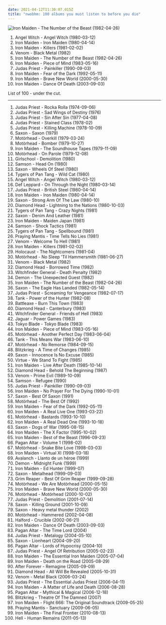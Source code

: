```yaml
---
date: 2021-04-12T11:30:07.015Z
title: "nwobhm: 100 albums you must listen to before you die"
---
```

![Iron Maiden - The Number of the Beast (1982-04-26)](https://img.discogs.com/Eqkgg2bf05VzfO8QewZ0xJGwY9M=/fit-in/400x398/filters:strip_icc():format(jpeg):mode_rgb():quality(90)/discogs-images/R-2765855-1300047081.jpeg.jpg "Iron Maiden - The Number of the Beast (1982-04-26)")
<ol class="albums">
<li data-cover="https://img.discogs.com/EpdrYBYUoWn3E-3yuXGitQX4BAU=/fit-in/600x594/filters:strip_icc():format(jpeg):mode_rgb():quality(90)/discogs-images/R-8489499-1516382649-7494.jpeg.jpg" data-tags="heavy metal, nwobhm" role="button">Angel Witch - Angel Witch (1980-03-12)</li>
<li data-cover="http://coverartarchive.org/release/25da813d-4dbd-32c0-aef0-307e790f0709/14971904162-500.jpg" data-tags="heavy metal" role="button">Iron Maiden - Iron Maiden (1980-04-14)</li>
<li data-cover="http://coverartarchive.org/release/91ddcf18-98af-4f73-890c-bfc44c1d91e2/10857350960-500.jpg" data-tags="heavy metal" role="button">Iron Maiden - Killers (1981-02-02)</li>
<li data-cover="http://coverartarchive.org/release/ce84f01d-696e-42ad-bdcd-d38ddbb61b25/24451282989-500.jpg" data-tags="black metal, speed metal" role="button">Venom - Black Metal (1982)</li>
<li data-cover="https://img.discogs.com/Eqkgg2bf05VzfO8QewZ0xJGwY9M=/fit-in/400x398/filters:strip_icc():format(jpeg):mode_rgb():quality(90)/discogs-images/R-2765855-1300047081.jpeg.jpg" data-tags="heavy metal" role="button">Iron Maiden - The Number of the Beast (1982-04-26)</li>
<li data-cover="http://coverartarchive.org/release/03f52642-f3b7-4cd8-abdd-10d445bc45cd/28091718961-500.jpg" data-tags="heavy metal" role="button">Iron Maiden - Piece of Mind (1983-05-16)</li>
<li data-cover="http://coverartarchive.org/release/7e9b0af2-5fba-4cfa-8258-23be6afe768d/18944199815-500.jpg" data-tags="heavy metal" role="button">Judas Priest - Painkiller (1990-09-03)</li>
<li data-cover="http://coverartarchive.org/release/b0b6f83c-8d1a-3e5f-aa26-e6c56324e393/10969475744-500.jpg" data-tags="heavy metal" role="button">Iron Maiden - Fear of the Dark (1992-05-11)</li>
<li data-cover="http://coverartarchive.org/release/f64e95fb-5e84-42c7-90e6-6cad939d8eec/3309838336-500.jpg" data-tags="heavy metal" role="button">Iron Maiden - Brave New World (2000-05-30)</li>
<li data-cover="http://coverartarchive.org/release/3c1e204d-5753-4a12-9a27-f6cd70f296a1/15064785894-500.jpg" data-tags="heavy metal" role="button">Iron Maiden - Dance Of Death (2003-09-03)</li>
</ol>
List of 100 - under the cut.
<!-- more -->

_________________

<ol class="albums">
<li data-cover="https://img.discogs.com/t-R_o8q9EP-Xf87sGf7VwhhXUws=/fit-in/600x528/filters:strip_icc():format(jpeg):mode_rgb():quality(90)/discogs-images/R-14401930-1573793996-9800.jpeg.jpg" data-tags="hard rock, heavy metal" role="button">
Judas Priest - Rocka Rolla (1974-09-06)
</li>
<li data-cover="http://coverartarchive.org/release/1ccb2f7c-7a5c-45dc-a326-ccc4566fe4af/20186498058-500.jpg" data-tags="heavy metal" role="button">
Judas Priest - Sad Wings of Destiny (1976)
</li>
<li data-cover="http://coverartarchive.org/release/70d945e7-701e-472c-9fd9-1d8cf15d541d/20928008082-500.jpg" data-tags="heavy metal" role="button">
Judas Priest - Sin After Sin (1977-04-08)
</li>
<li data-cover="http://coverartarchive.org/release/793417fc-2cc7-4097-9357-13ee79cc2aad/21457555311-500.jpg" data-tags="heavy metal" role="button">
Judas Priest - Stained Class (1978-02)
</li>
<li data-cover="https://img.discogs.com/-8m7hb4KDHZTJFkzaW1feTNCa0Y=/fit-in/600x589/filters:strip_icc():format(jpeg):mode_rgb():quality(90)/discogs-images/R-6328604-1416592913-6842.jpeg.jpg" data-tags="heavy metal" role="button">
Judas Priest - Killing Machine (1978-10-09)
</li>
<li data-cover="http://coverartarchive.org/release/78470816-ff69-4921-a6c8-4747e08d8841/14032114913-500.jpg" data-tags="heavy metal" role="button">
Saxon - Saxon (1979)
</li>
<li data-cover="http://coverartarchive.org/release/a7b33578-a44a-47e8-bcb8-e1ba8eb848fc/9157237778-500.jpg" data-tags="heavy metal" role="button">
Motörhead - Overkill (1979-03-24)
</li>
<li data-cover="http://coverartarchive.org/release/830f13f4-f5e6-4d7b-b7a9-b3debda38cfb/27058390844-500.jpg" data-tags="heavy metal" role="button">
Motörhead - Bomber (1979-10-27)
</li>
<li data-cover="https://img.discogs.com/Eqkgg2bf05VzfO8QewZ0xJGwY9M=/fit-in/400x398/filters:strip_icc():format(jpeg):mode_rgb():quality(90)/discogs-images/R-2765855-1300047081.jpeg.jpg" data-tags="heavy metal, nwobhm" role="button">
Iron Maiden - The Soundhouse Tapes (1979-11-09)
</li>
<li data-cover="http://coverartarchive.org/release/b87958f4-f095-414f-a379-966af3b27fe1/15340907007-500.jpg" data-tags="hard rock, rock n roll, heavy metal" role="button">
Motörhead - On Parole (1979-12-08)
</li>
<li data-cover="http://coverartarchive.org/release/ae14e931-de21-4fc7-b54f-a5cef99d6879/15499840344-500.jpg" data-tags="heavy metal" role="button">
Girlschool - Demolition (1980)
</li>
<li data-cover="https://img.discogs.com/fIcPW0Cg38xIgi0sxHZ-tcNyJ_Q=/fit-in/500x499/filters:strip_icc():format(jpeg):mode_rgb():quality(90)/discogs-images/R-2715961-1320687683.jpeg.jpg" data-tags="nwobhm" role="button">
Samson - Head On (1980)
</li>
<li data-cover="https://img.discogs.com/2MysyNan0n2xUH3_KwOLfTqVZdU=/fit-in/600x580/filters:strip_icc():format(jpeg):mode_rgb():quality(90)/discogs-images/R-8382253-1463599309-2274.jpeg.jpg" data-tags="heavy metal" role="button">
Saxon - Wheels Of Steel (1980)
</li>
<li data-cover="http://coverartarchive.org/release/b2db8cbe-f54d-4d75-aa95-4ae779a63a62/15021948453-500.jpg" data-tags="heavy metal, nwobhm" role="button">
Tygers of Pan Tang - Wild Cat (1980)
</li>
<li data-cover="https://img.discogs.com/EpdrYBYUoWn3E-3yuXGitQX4BAU=/fit-in/600x594/filters:strip_icc():format(jpeg):mode_rgb():quality(90)/discogs-images/R-8489499-1516382649-7494.jpeg.jpg" data-tags="heavy metal, nwobhm" role="button">
Angel Witch - Angel Witch (1980-03-12)
</li>
<li data-cover="http://coverartarchive.org/release/55be2c0c-6d58-4922-a3c1-585330ecbfa1/12611262427-500.jpg" data-tags="hard rock, heavy metal" role="button">
Def Leppard - On Through the Night (1980-03-14)
</li>
<li data-cover="http://coverartarchive.org/release/852839c9-50ae-4d7b-87a7-28f5f982fd98/10045815691-500.jpg" data-tags="heavy metal" role="button">
Judas Priest - British Steel (1980-04-14)
</li>
<li data-cover="http://coverartarchive.org/release/25da813d-4dbd-32c0-aef0-307e790f0709/14971904162-500.jpg" data-tags="heavy metal" role="button">
Iron Maiden - Iron Maiden (1980-04-14)
</li>
<li data-cover="https://img.discogs.com/fckswMbAUAJoOnkNHwU3bz1LCHQ=/fit-in/320x319/filters:strip_icc():format(jpeg):mode_rgb():quality(90)/discogs-images/R-1548942-1227624366.jpeg.jpg" data-tags="heavy metal" role="button">
Saxon - Strong Arm Of The Law (1980-10)
</li>
<li data-cover="http://coverartarchive.org/release/44b32648-a2c3-4f70-acab-d3bcda56e0c9/15663881123-500.jpg" data-tags="heavy metal" role="button">
Diamond Head - Lightning to the Nations (1980-10-03)
</li>
<li data-cover="https://img.discogs.com/cIWhjHUOQI2pf6cyJaVOd4aEs08=/fit-in/480x460/filters:strip_icc():format(jpeg):mode_rgb():quality(90)/discogs-images/R-4317249-1375258316-6479.jpeg.jpg" data-tags="heavy metal, nwobhm" role="button">
Tygers of Pan Tang - Crazy Nights (1981)
</li>
<li data-cover="http://coverartarchive.org/release/77544bd2-f263-473c-b302-1ed36ec2c138/11590284536-500.jpg" data-tags="heavy metal" role="button">
Saxon - Denim And Leather (1981)
</li>
<li data-cover="https://img.discogs.com/Eqkgg2bf05VzfO8QewZ0xJGwY9M=/fit-in/400x398/filters:strip_icc():format(jpeg):mode_rgb():quality(90)/discogs-images/R-2765855-1300047081.jpeg.jpg" data-tags="heavy metal, live" role="button">
Iron Maiden - Maiden Japan (1981)
</li>
<li data-cover="http://coverartarchive.org/release/e21413d7-a38e-4614-a1ed-0dc7306d06dc/12432668802-500.jpg" data-tags="heavy metal, nwobhm" role="button">
Samson - Shock Tactics (1981)
</li>
<li data-cover="http://coverartarchive.org/release/d422bb5f-9869-3cf6-93f3-f9c0176caf47/25177133890-500.jpg" data-tags="heavy metal" role="button">
Tygers of Pan Tang - Spellbound (1981)
</li>
<li data-cover="http://coverartarchive.org/release/9391ec2c-8a7d-45cf-b61d-fc5a1c22a456/15156577083-500.jpg" data-tags="nwobhm, heavy metal" role="button">
Praying Mantis - Time Tells No Lies (1981)
</li>
<li data-cover="https://img.discogs.com/ExoDgcltmEJ1RKQvzCGW1nPBgmU=/fit-in/600x594/filters:strip_icc():format(jpeg):mode_rgb():quality(90)/discogs-images/R-2215401-1394312962-6379.jpeg.jpg" data-tags="black metal, heavy metal, thrash metal" role="button">
Venom - Welcome To Hell (1981)
</li>
<li data-cover="http://coverartarchive.org/release/91ddcf18-98af-4f73-890c-bfc44c1d91e2/10857350960-500.jpg" data-tags="heavy metal" role="button">
Iron Maiden - Killers (1981-02-02)
</li>
<li data-cover="https://img.discogs.com/VB7E5VJWIMgkEAi8ob2TFbX6lgM=/fit-in/600x600/filters:strip_icc():format(jpeg):mode_rgb():quality(90)/discogs-images/R-12449583-1535935033-2730.jpeg.jpg" data-tags="heavy metal, nwobhm" role="button">
Holocaust - The Nightcomers (1981-04)
</li>
<li data-cover="http://coverartarchive.org/release/33f2c375-cf2d-491b-ac74-3ae83abbfaab/27092094951-500.jpg" data-tags="heavy metal, hard rock" role="button">
Motörhead - No Sleep 'Til Hammersmith (1981-06-27)
</li>
<li data-cover="http://coverartarchive.org/release/ce84f01d-696e-42ad-bdcd-d38ddbb61b25/24451282989-500.jpg" data-tags="black metal, speed metal" role="button">
Venom - Black Metal (1982)
</li>
<li data-cover="http://coverartarchive.org/release/6d539890-c5ac-4982-a33c-fca1eee55bb6/25168586469-500.jpg" data-tags="heavy metal" role="button">
Diamond Head - Borrowed Time (1982)
</li>
<li data-cover="https://img.discogs.com/y1d0ZG1tAT9gOeNXxd9aBvZqjMo=/fit-in/600x638/filters:strip_icc():format(jpeg):mode_rgb():quality(90)/discogs-images/R-1083860-1515768255-3246.jpeg.jpg" data-tags="doom metal, nwobhm" role="button">
Witchfinder General - Death Penalty (1982)
</li>
<li data-cover="https://via.placeholder.com/450" data-tags="nwobhm" role="button">
Demon - The Unexpected Guest (1982)
</li>
<li data-cover="https://img.discogs.com/Eqkgg2bf05VzfO8QewZ0xJGwY9M=/fit-in/400x398/filters:strip_icc():format(jpeg):mode_rgb():quality(90)/discogs-images/R-2765855-1300047081.jpeg.jpg" data-tags="heavy metal" role="button">
Iron Maiden - The Number of the Beast (1982-04-26)
</li>
<li data-cover="https://img.discogs.com/XqqFjOsYtI5e5Ya61Au_4XuAhro=/fit-in/160x160/filters:strip_icc():format(jpeg):mode_rgb():quality(90)/discogs-images/R-4376608-1363256785-9647.jpeg.jpg" data-tags="heavy metal" role="button">
Saxon - The Eagle Has Landed (1982-05-14)
</li>
<li data-cover="http://coverartarchive.org/release/9db90c69-283e-319a-9d40-c0247a36afe3/5848338168-500.jpg" data-tags="heavy metal" role="button">
Judas Priest - Screaming for Vengeance (1982-07-17)
</li>
<li data-cover="https://img.discogs.com/Q1aur_UsZXWlbzuOctZbhdLQeP8=/fit-in/600x598/filters:strip_icc():format(jpeg):mode_rgb():quality(90)/discogs-images/R-1424444-1617030705-8681.jpeg.jpg" data-tags="nwobhm, heavy metal" role="button">
Tank - Power of the Hunter (1982-08)
</li>
<li data-cover="https://img.discogs.com/ggNs22wvZl9f0-bM0otse-2rByM=/fit-in/600x576/filters:strip_icc():format(jpeg):mode_rgb():quality(90)/discogs-images/R-2598656-1536996901-9763.jpeg.jpg" data-tags="nwobhm" role="button">
Battleaxe - Burn This Town (1983)
</li>
<li data-cover="https://img.discogs.com/JahkqutHVc84RINBNVslLzSEuPE=/fit-in/498x472/filters:strip_icc():format(jpeg):mode_rgb():quality(90)/discogs-images/R-1315787-1209041147.jpeg.jpg" data-tags="heavy metal, nwobhm" role="button">
Diamond Head - Canterbury (1983)
</li>
<li data-cover="http://coverartarchive.org/release/2f308b5b-e896-3d7d-a6e0-c2a0673449af/5059341383-500.jpg" data-tags="heavy metal, doom metal, nwobhm" role="button">
Witchfinder General - Friends of Hell (1983)
</li>
<li data-cover="https://img.discogs.com/SlIh-7VObDaCWtimc4y5nDDJ3P4=/fit-in/600x600/filters:strip_icc():format(jpeg):mode_rgb():quality(90)/discogs-images/R-1677798-1472831782-8796.jpeg.jpg" data-tags="nwobhm" role="button">
Jaguar - Power Games (1983)
</li>
<li data-cover="http://coverartarchive.org/release/1c3b068e-71b4-489a-af59-27353451cac6/25880509021-500.jpg" data-tags="heavy metal, nwobhm, new wave of british heavy metal" role="button">
Tokyo Blade - Tokyo Blade (1983)
</li>
<li data-cover="http://coverartarchive.org/release/03f52642-f3b7-4cd8-abdd-10d445bc45cd/28091718961-500.jpg" data-tags="heavy metal" role="button">
Iron Maiden - Piece of Mind (1983-05-16)
</li>
<li data-cover="https://img.discogs.com/Avm1x5sUs88zj8mRg-mpIh8RXEg=/fit-in/600x600/filters:strip_icc():format(jpeg):mode_rgb():quality(90)/discogs-images/R-1522576-1601943632-3332.jpeg.jpg" data-tags="heavy metal" role="button">
Motörhead - Another Perfect Day (1983-06-04)
</li>
<li data-cover="https://img.discogs.com/gWi-EOrwEhTvNxUjKRxjZlAgMPY=/fit-in/600x792/filters:strip_icc():format(jpeg):mode_rgb():quality(90)/discogs-images/R-15726124-1596651510-5948.jpeg.jpg" data-tags="nwobhm, heavy metal" role="button">
Tank - This Means War (1983-06-10)
</li>
<li data-cover="http://coverartarchive.org/release/ac4f4ff5-e94d-48b2-a99d-33ee251c2c34/9516015595-500.jpg" data-tags="heavy metal" role="button">
Motörhead - No Remorse (1984-09-15)
</li>
<li data-cover="https://img.discogs.com/QI7-Eo3UVufWLGdIM3tLBfaOvmE=/fit-in/600x600/filters:strip_icc():format(jpeg):mode_rgb():quality(90)/discogs-images/R-996406-1534803758-7147.jpeg.jpg" data-tags="heavy metal, nwobhm" role="button">
Blitzkrieg - A Time of Changes (1985)
</li>
<li data-cover="http://coverartarchive.org/release/effc3251-6e48-4fa7-8083-5c8275e6b063/14032149311-500.jpg" data-tags="heavy metal" role="button">
Saxon - Innocence Is No Excuse (1985)
</li>
<li data-cover="http://coverartarchive.org/release/c57083d2-2072-465b-b020-1d0c75dc859a/4957524173-500.jpg" data-tags="heavy metal, nwobhm" role="button">
Virtue - We Stand To Fight (1985)
</li>
<li data-cover="http://coverartarchive.org/release/12aea57d-ab05-3bc2-8e05-e57230e1e2c9/13275371966-500.jpg" data-tags="heavy metal" role="button">
Iron Maiden - Live After Death (1985-10-14)
</li>
<li data-cover="http://coverartarchive.org/release/cec02646-2fbe-452c-abc7-53d1cf9d5f0d/9500420141-500.jpg" data-tags="megadeth" role="button">
Diamond Head - Behold The Beginning (1987)
</li>
<li data-cover="https://img.discogs.com/D5vcjh0ggmZetkZtS-UT_9NU8NQ=/fit-in/388x600/filters:strip_icc():format(jpeg):mode_rgb():quality(90)/discogs-images/R-3440001-1330453101.jpeg.jpg" data-tags="speed metal, thrash metal, black metal, heavy metal" role="button">
Venom - Prime Evil (1989-10-09)
</li>
<li data-cover="https://img.discogs.com/W4SXdHkyI_ooalHD4W0TF_wgcMg=/fit-in/600x594/filters:strip_icc():format(jpeg):mode_rgb():quality(90)/discogs-images/R-2871457-1583982921-1867.jpeg.jpg" data-tags="heavy metal" role="button">
Samson - Refugee (1990)
</li>
<li data-cover="http://coverartarchive.org/release/7e9b0af2-5fba-4cfa-8258-23be6afe768d/18944199815-500.jpg" data-tags="heavy metal" role="button">
Judas Priest - Painkiller (1990-09-03)
</li>
<li data-cover="http://coverartarchive.org/release/77ac07fc-c17a-4ab6-bddc-88d352b681d3/7847685484-500.jpg" data-tags="heavy metal" role="button">
Iron Maiden - No Prayer For The Dying (1990-10-01)
</li>
<li data-cover="http://coverartarchive.org/release/8737f15d-5b6c-4896-829a-68462347f67a/12068773876-500.jpg" data-tags="heavy metal, metal, hard rock" role="button">
Saxon - Best Of Saxon (1991)
</li>
<li data-cover="http://coverartarchive.org/release/e4e8452d-aec9-471a-951d-f2734a94a362/27100780266-500.jpg" data-tags="heavy metal" role="button">
Motörhead - The Best Of (1992)
</li>
<li data-cover="http://coverartarchive.org/release/b0b6f83c-8d1a-3e5f-aa26-e6c56324e393/10969475744-500.jpg" data-tags="heavy metal" role="button">
Iron Maiden - Fear of the Dark (1992-05-11)
</li>
<li data-cover="http://coverartarchive.org/release/96a46749-75aa-4e3d-8e88-b21e50ccaf9e/7123340553-500.jpg" data-tags="heavy metal" role="button">
Iron Maiden - A Real Live One (1993-03-22)
</li>
<li data-cover="http://coverartarchive.org/release/e527e46c-f68b-4d36-8f61-15dd6a94cdc5/15341538872-500.jpg" data-tags="heavy metal, hard rock" role="button">
Motörhead - Bastards (1993-10-10)
</li>
<li data-cover="http://coverartarchive.org/release/9d38b44d-255f-4aec-a54a-105e4627a4dd/4184153545-500.jpg" data-tags="heavy metal" role="button">
Iron Maiden - A Real Dead One (1993-10-18)
</li>
<li data-cover="https://img.discogs.com/BREox8eOUEfsGDWCUf83zgZgXIc=/fit-in/600x518/filters:strip_icc():format(jpeg):mode_rgb():quality(90)/discogs-images/R-7584555-1444563320-9593.jpeg.jpg" data-tags="heavy metal" role="button">
Saxon - Dogs of War (1995-08-15)
</li>
<li data-cover="http://coverartarchive.org/release/51bbbc28-4da7-4dd4-9d0c-58d3f179e070/5159700071-500.jpg" data-tags="heavy metal" role="button">
Iron Maiden - The X Factor (1995-10-02)
</li>
<li data-cover="http://coverartarchive.org/release/0235b824-f285-4f24-819d-e1ebdb686847/10879471570-500.jpg" data-tags="heavy metal" role="button">
Iron Maiden - Best of the Beast (1996-09-23)
</li>
<li data-cover="https://img.discogs.com/TH5Sp0OEqWvRHVJCfwPmto_xQ7k=/fit-in/300x300/filters:strip_icc():format(jpeg):mode_rgb():quality(90)/discogs-images/R-1318528-1209241283.jpeg.jpg" data-tags="doom metal" role="button">
Pagan Altar - Volume 1 (1998-02)
</li>
<li data-cover="http://coverartarchive.org/release/da2b642f-e1e9-3fb1-8d31-e067204b2351/15341628025-500.jpg" data-tags="heavy metal" role="button">
Motörhead - Snake Bite Love (1998-03-03)
</li>
<li data-cover="https://img.discogs.com/Eqkgg2bf05VzfO8QewZ0xJGwY9M=/fit-in/400x398/filters:strip_icc():format(jpeg):mode_rgb():quality(90)/discogs-images/R-2765855-1300047081.jpeg.jpg" data-tags="heavy metal" role="button">
Iron Maiden - Virtual XI (1998-03-18)
</li>
<li data-cover="http://coverartarchive.org/release/d4e18f8d-d6b9-4053-8b0e-eb78b38cbd0e/19510559380-500.jpg" data-tags="heavy metal, spanish metal" role="button">
Avalanch - Llanto de un héroe (1999)
</li>
<li data-cover="http://coverartarchive.org/release/0ac7deec-5c97-4995-a763-26a20b860394/27867007413-500.jpg" data-tags="ms-echo-a-favourite-album" role="button">
Demon - Midnight Funk (1999)
</li>
<li data-cover="http://coverartarchive.org/release/ec286378-1430-41ae-b851-5e1bb50d57e7/7123321703-500.jpg" data-tags="heavy metal, metal" role="button">
Iron Maiden - Ed Hunter (1999-07)
</li>
<li data-cover="https://img.discogs.com/UT6B-2EJdmN3L7avqHR9n6oFvu0=/fit-in/600x594/filters:strip_icc():format(jpeg):mode_rgb():quality(90)/discogs-images/R-2553322-1565818087-5392.jpeg.jpg" data-tags="heavy metal" role="button">
Saxon - Metalhead (1999-09-03)
</li>
<li data-cover="http://coverartarchive.org/release/f909d69f-52d4-45e5-9b97-65fdb9f274e6/7500158219-500.jpg" data-tags="heavy metal" role="button">
Grim Reaper - Best Of Grim Reaper (1999-09-28)
</li>
<li data-cover="http://coverartarchive.org/release/a44bedb5-d782-47ff-bfa1-7b43ec795396/27109764066-500.jpg" data-tags="heavy metal, hard rock" role="button">
Motörhead - We Are Motörhead (2000-05-15)
</li>
<li data-cover="http://coverartarchive.org/release/f64e95fb-5e84-42c7-90e6-6cad939d8eec/3309838336-500.jpg" data-tags="heavy metal" role="button">
Iron Maiden - Brave New World (2000-05-30)
</li>
<li data-cover="http://coverartarchive.org/release/de21d173-ee38-4161-8717-8cd64fb12382/12501120405-500.jpg" data-tags="heavy metal, hard rock" role="button">
Motörhead - Motörhead (2000-10-02)
</li>
<li data-cover="http://coverartarchive.org/release/c0185954-22e4-388b-8c37-b4b317afb817/7356698564-500.jpg" data-tags="heavy metal" role="button">
Judas Priest - Demolition (2001-07-14)
</li>
<li data-cover="https://img.discogs.com/1Exs0IOMTCreLAXgUzN04Tn7nnQ=/fit-in/220x220/filters:strip_icc():format(jpeg):mode_rgb():quality(90)/discogs-images/R-11594024-1553542086-3355.jpeg.jpg" data-tags="heavy metal" role="button">
Saxon - Killing Ground (2001-10-09)
</li>
<li data-cover="http://coverartarchive.org/release/fc99ab8c-ee7f-4954-857a-d26e27c5cd6c/20690913352-500.jpg" data-tags="heavy metal" role="button">
Saxon - Heavy metal thunder (2002)
</li>
<li data-cover="http://coverartarchive.org/release/68e89d3f-0c7e-4c1d-bda5-047f17514db3/16485919769-500.jpg" data-tags="heavy metal" role="button">
Motörhead - Hammered (2002-04-08)
</li>
<li data-cover="http://coverartarchive.org/release/b129f9f7-67db-4f2e-9708-0bc140b15fd3/1033505300-500.jpg" data-tags="heavy metal" role="button">
Halford - Crucible (2002-06-21)
</li>
<li data-cover="http://coverartarchive.org/release/3c1e204d-5753-4a12-9a27-f6cd70f296a1/15064785894-500.jpg" data-tags="heavy metal" role="button">
Iron Maiden - Dance Of Death (2003-09-03)
</li>
<li data-cover="https://img.discogs.com/h8CNpUKcCDEAzZRWU90gvFL8RF0=/fit-in/600x600/filters:strip_icc():format(jpeg):mode_rgb():quality(90)/discogs-images/R-3973801-1351044078-8291.jpeg.jpg" data-tags="heavy metal, nwobhm" role="button">
Pagan Altar - The Time Lord (2004)
</li>
<li data-cover="http://coverartarchive.org/release/c0a89c21-9b6f-4561-a45a-296c5272c507/21079916286-500.jpg" data-tags="heavy metal, hard rock" role="button">
Judas Priest - Metalogy (2004-05-10)
</li>
<li data-cover="https://img.discogs.com/5Rod-BoBSf1Z8FgzQ21OFIeQLc4=/fit-in/600x576/filters:strip_icc():format(jpeg):mode_rgb():quality(90)/discogs-images/R-2689843-1394864430-1229.jpeg.jpg" data-tags="heavy metal" role="button">
Saxon - Lionheart (2004-09-20)
</li>
<li data-cover="http://coverartarchive.org/release/e15cad0c-aa9f-4153-8c9b-4b932236af69/22760401706-500.jpg" data-tags="doom metal" role="button">
Pagan Altar - Lords of Hypocrisy (2004-10)
</li>
<li data-cover="http://coverartarchive.org/release/90eba311-3eee-4b46-8900-ad2e8fb7d8ba/14972006997-500.jpg" data-tags="heavy metal" role="button">
Judas Priest - Angel Of Retribution (2005-02-23)
</li>
<li data-cover="http://coverartarchive.org/release/856fceb4-7343-4ce1-80eb-c4a79d89a36b/7123302200-500.jpg" data-tags="heavy metal" role="button">
Iron Maiden - The Essential Iron Maiden (2005-07-04)
</li>
<li data-cover="https://img.discogs.com/Eqkgg2bf05VzfO8QewZ0xJGwY9M=/fit-in/400x398/filters:strip_icc():format(jpeg):mode_rgb():quality(90)/discogs-images/R-2765855-1300047081.jpeg.jpg" data-tags="heavy metal" role="button">
Iron Maiden - Death on the Road (2005-08-29)
</li>
<li data-cover="http://coverartarchive.org/release/463cd1ce-10d0-47d2-8fec-50cada1950fd/22013543456-500.jpg" data-tags="symphonic metal, gothic metal, female fronted metal" role="button">
After Forever - Remagine (2005-09-09)
</li>
<li data-cover="http://coverartarchive.org/release/d7121708-0878-4616-87ce-3a35accaaf49/18890470014-500.jpg" data-tags="heavy metal, nwobhm" role="button">
Diamond Head - All Will Be Revealed (2005-10-31)
</li>
<li data-cover="http://coverartarchive.org/release/465297e6-1612-4cc7-9566-e39d876db3f9/27779709805-500.jpg" data-tags="black metal, thrash metal" role="button">
Venom - Metal Black (2006-03-24)
</li>
<li data-cover="http://coverartarchive.org/release/e6cad4c1-2f11-4a75-8c6e-d60f0ea9098e/5408830988-500.jpg" data-tags="heavy metal" role="button">
Judas Priest - The Essential Judas Priest (2006-04-11)
</li>
<li data-cover="https://img.discogs.com/Eqkgg2bf05VzfO8QewZ0xJGwY9M=/fit-in/400x398/filters:strip_icc():format(jpeg):mode_rgb():quality(90)/discogs-images/R-2765855-1300047081.jpeg.jpg" data-tags="heavy metal" role="button">
Iron Maiden - A Matter of Life and Death (2006-08-28)
</li>
<li data-cover="https://img.discogs.com/UfghKRDFdgSE-v6hi910ISbVuhU=/fit-in/472x472/filters:strip_icc():format(jpeg):mode_rgb():quality(90)/discogs-images/R-1469825-1224633872.jpeg.jpg" data-tags="heavy metal, doom metal, traditional doom metal" role="button">
Pagan Altar - Mythical & Magical (2006-12-18)
</li>
<li data-cover="https://img.discogs.com/3oqygVRoQVdSMnGT1copOzU1KLs=/fit-in/600x450/filters:strip_icc():format(jpeg):mode_rgb():quality(90)/discogs-images/R-14268307-1571093344-5164.jpeg.jpg" data-tags="heavy metal, nwobhm" role="button">
Blitzkrieg - Theatre Of The Damned (2007)
</li>
<li data-cover="http://coverartarchive.org/release/e138b837-d9cf-4000-9a45-c7257d7d4ec7/4188294440-500.jpg" data-tags="heavy metal" role="button">
Iron Maiden - Flight 666: The Original Soundtrack (2009-05-25)
</li>
<li data-cover="https://img.discogs.com/FKgSSe-h23aVyinAReErLiXCKaI=/fit-in/497x490/filters:strip_icc():format(jpeg):mode_rgb():quality(90)/discogs-images/R-8727756-1467474714-2011.jpeg.jpg" data-tags="classic rock, aor, melodic metal, nwobhm, superb" role="button">
Praying Mantis - Sanctuary (2009-06-05)
</li>
<li data-cover="http://coverartarchive.org/release/ad91280b-8306-3ce3-99a2-c2604f7fb884/4291013532-500.jpg" data-tags="heavy metal" role="button">
Iron Maiden - The Final Frontier (2010-08-13)
</li>
<li data-cover="http://coverartarchive.org/release/4e30fe8b-8ae5-458b-8770-9ca66083e18b/7673285123-500.jpg" data-tags="heavy metal, nwobhm" role="button">
Hell - Human Remains (2011-05-13)
</li>
</ol>